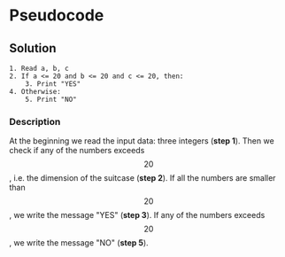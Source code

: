 # Pseudocode

## Solution

```
1. Read a, b, c
2. If a <= 20 and b <= 20 and c <= 20, then:
    3. Print "YES"
4. Otherwise:
    5. Print "NO"
```

### Description

At the beginning we read the input data: three integers (**step 1**).
Then we check if any of the numbers exceeds $$20$$, i.e. the dimension of the suitcase (**step 2**).
If all the numbers are smaller than $$20$$, we write the message "YES" (**step 3**).
If any of the numbers exceeds $$20$$, we write the message "NO" (**step 5**).
